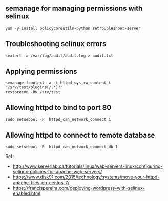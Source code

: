 
## semanage for managing permissions with selinux
```
yum -y install policycoreutils-python setroubleshoot-server
```

## Troubleshooting selinux errors
```
sealert -a /var/log/audit/audit.log > audit.txt
```

## Applying permissions
```
semanage fcontext -a -t httpd_sys_rw_content_t "/srv/test/plugins(/.*)?"
restorecon -Rv /srv/test
```

## Allowing httpd to bind to port 80
```
sudo setsebool -P  httpd_can_network_connect 1
```

## Allowing httpd to connect to remote database
```
sudo setsebool -P  httpd_can_network_connect_db 1
```

Ref:
* http://www.serverlab.ca/tutorials/linux/web-servers-linux/configuring-selinux-policies-for-apache-web-servers/
* https://www.disk91.com/2015/technology/systems/move-your-httpd-apache-files-on-centos-7/
* https://francispereira.com/deploying-wordpress-with-selinux-enabled.html
